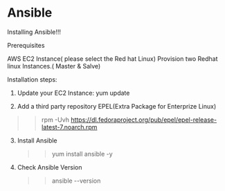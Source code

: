 # Ansible

Installing Ansible!!!

Prerequisites

AWS EC2 Instance( please select the Red hat Linux)
Provision two Redhat linux Instances.( Master & Salve) 

Installation steps:

1. Update your EC2 Instance:
   yum update

2. Add a third party repository EPEL(Extra Package for Enterprize Linux)

  >> rpm -Uvh https://dl.fedoraproject.org/pub/epel/epel-release-latest-7.noarch.rpm
   
3. Install Ansible

   >> yum install ansible -y 

4. Check Ansible Version 
   >> ansible --version
